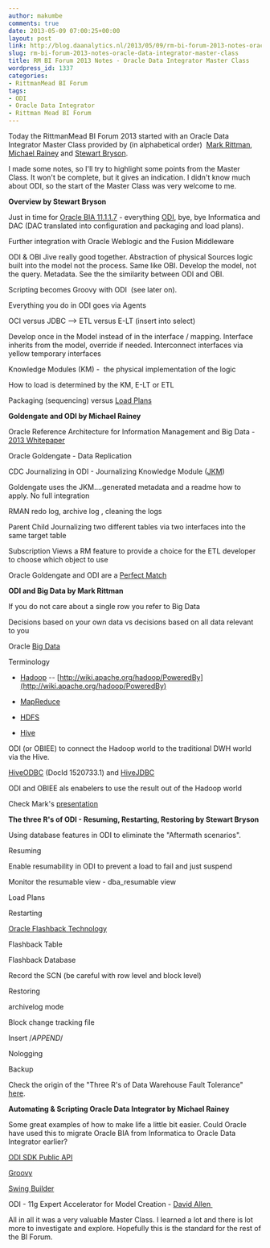 ```yaml
---
author: makumbe
comments: true
date: 2013-05-09 07:00:25+00:00
layout: post
link: http://blog.daanalytics.nl/2013/05/09/rm-bi-forum-2013-notes-oracle-data-integrator-master-class/
slug: rm-bi-forum-2013-notes-oracle-data-integrator-master-class
title: RM BI Forum 2013 Notes - Oracle Data Integrator Master Class
wordpress_id: 1337
categories:
- RittmanMead BI Forum
tags:
- ODI
- Oracle Data Integrator
- Rittman Mead BI Forum
---
```


Today the RittmanMead BI Forum 2013 started with an Oracle Data Integrator Master Class provided by (in alphabetical order)  [Mark Rittman](http://www.rittmanmead.com/author/mark-rittman/), [Michael Rainey](http://www.rittmanmead.com/author/michael-rainey/) and [Stewart Bryson](http://www.rittmanmead.com/author/stewart-bryson/).


I made some notes, so I'll try to highlight some points from the Master Class. It won't be complete, but it gives an indication. I didn't know much about ODI, so the start of the Master Class was very welcome to me.








  



**Overview by Stewart Bryson**








  



Just in time for [Oracle BIA 11.1.1.7](http://obibb.wordpress.com/2013/05/07/oracle-business-intelligence-applications-11-1-1-7-ga-on-otn/) - everything [ODI](http://www.rittmanmead.com/2012/12/odi11g-in-the-enterprise-part-2-data-integration-using-essbase-messaging-and-big-data-sources-and-targets/), bye, bye Informatica and DAC (DAC translated into configuration and packaging and load plans).





  

Further integration with Oracle Weblogic and the Fusion Middleware





  



ODI & OBI Jive really good together. Abstraction of physical Sources logic built into the model not the process. Same like OBI. Develop the model, not the query. Metadata. See the the similarity between ODI and OBI.





  



Scripting becomes Groovy with ODI  (see later on).





  



Everything you do in ODI goes via Agents







OCI versus JDBC --> ETL versus E-LT (insert into select)





  



Develop once in the Model instead of in the interface / mapping. Interface inherits from the model, override if needed. Interconnect interfaces via yellow temporary interfaces





  



Knowledge Modules (KM) -  the physical implementation of the logic




How to load is determined by the KM, E-LT or ETL





  



Packaging (sequencing) versus [Load Plans](http://www.oracle.com/technetwork/issue-archive/2012/12-sep/o52bi-1735905.html)


  









**Goldengate and ODI by Michael Rainey**


  









Oracle Reference Architecture for Information Management and Big Data - [2013 Whitepaper](http://www.oracle.com/technetwork/topics/entarch/articles/info-mgmt-big-data-ref-arch-1902853.pdf)





  



Oracle Goldengate - Data Replication





  



CDC Journalizing in ODI - Journalizing Knowledge Module ([JKM](http://docs.oracle.com/cd/E15586_01/integrate.1111/e12645/intro.htm#CEGGBHEH))


  






Goldengate uses the JKM....generated metadata and a readme how to apply. No full integration





  



RMAN redo log, archive log , cleaning the logs





  



Parent Child Journalizing two different tables via two interfaces into the same target table





  



Subscription Views a RM feature to provide a choice for the ETL developer to choose which object to use





  



Oracle Goldengate and ODI are a [Perfect Match](http://www.rittmanmead.com/2013/02/goldengate-and-oracle-data-integrator-a-perfect-match-part-1/)





  






**ODI and Big Data by Mark Rittman**










If you do not care about a single row you refer to Big Data




Decisions based on your own data vs decisions based on all data relevant to you





  



Oracle [Big Data](http://www.oracle.com/uk/technologies/big-data/index.html)





  



Terminology





  



- [Hadoop](http://hadoop.apache.org) -- [http://wiki.apache.org/hadoop/PoweredBy](http://wiki.apache.org/hadoop/PoweredBy)




- [MapReduce](http://hadoop.apache.org/docs/r1.0.4/mapred_tutorial.html)




- [HDFS](http://hadoop.apache.org/docs/r1.0.4/hdfs_design.html)




- [Hive](http://hive.apache.org)





  



ODI (or OBIEE) to connect the Hadoop world to the traditional DWH world via the Hive.





  



[HiveODBC](https://support.oracle.com/epmos/faces/ui/km/SearchDocDisplay.jspx?returnToSrId=&_afrLoop=384756135479859&srnum=&type=DOCUMENT&id=1520733.1&displayIndex=6&_afrWindowMode=0&_adf.ctrl-state=9vf6net92_81) (DocId 1520733.1) and [HiveJDBC](http://docs.oracle.com/cd/E27101_01/doc.10/e27365/odi.htm#sthref98)





  



ODI and OBIEE als enabelers to use the result out of the Hadoop world







Check Mark's [presentation](http://www.slideshare.net/rittmanmead/rm-bi-forum-2013-odi-hadoop-big-data)





  



**The three R's of ODI - Resuming, Restarting, Restoring by Stewart Bryson**





  



Using database features in ODI to eliminate the "Aftermath scenarios".





  



Resuming





  



Enable resumability in ODI to prevent a load to fail and just suspend




Monitor the resumable view - dba_resumable view





  



Load Plans





  



Restarting





  



[Oracle Flashback Technology](http://www.oracle.com/technetwork/database/features/availability/flashback-overview-082751.html)





  



Flashback Table




Flashback Database





  



Record the SCN (be careful with row level and block level)





  



Restoring





  



archivelog mode




Block change tracking file




Insert /*APPEND*/




Nologging




Backup








  



Check the origin of the "Three R's of Data Warehouse Fault Tolerance" [here](https://s3.amazonaws.com/rmc_docs/dw_fault_tolerance_oow2010_bryson.pdf).








  



**Automating & Scripting Oracle Data Integrator by Michael Rainey**








  



Some great examples of how to make life a little bit easier. Could Oracle have used this to migrate Oracle BIA from Informatica to Oracle Data Integrator earlier?





  



[ODI SDK Public API](http://docs.oracle.com/cd/E28280_01/apirefs.1111/e17060/index.html)




[Groovy](http://groovy.codehaus.org)




[Swing Builder](http://groovy.codehaus.org/Swing+Builder)





  



ODI - 11g Expert Accelerator for Model Creation - [David Allen ](https://blogs.oracle.com/dataintegration/entry/odi_11g_expert_accelerator_for)





  



All in all it was a very valuable Master Class. I learned a lot and there is lot more to investigate and explore. Hopefully this is the standard for the rest of the BI Forum.
